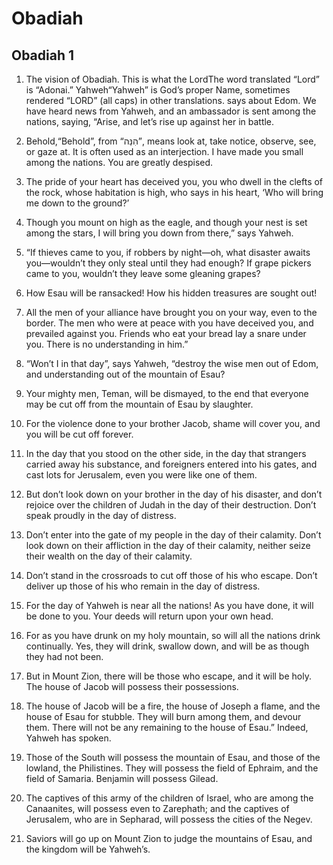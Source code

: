 # Obadiah

## Obadiah 1

1. The vision of Obadiah. This is what the LordThe word translated “Lord” is “Adonai.” Yahweh“Yahweh” is God’s proper Name, sometimes rendered “LORD” (all caps) in other translations. says about Edom. We have heard news from Yahweh, and an ambassador is sent among the nations, saying, “Arise, and let’s rise up against her in battle.

2. Behold,“Behold”, from “הִנֵּה”, means look at, take notice, observe, see, or gaze at. It is often used as an interjection. I have made you small among the nations. You are greatly despised.

3. The pride of your heart has deceived you, you who dwell in the clefts of the rock, whose habitation is high, who says in his heart, ‘Who will bring me down to the ground?’

4. Though you mount on high as the eagle, and though your nest is set among the stars, I will bring you down from there,” says Yahweh.

5. “If thieves came to you, if robbers by night—oh, what disaster awaits you—wouldn’t they only steal until they had enough? If grape pickers came to you, wouldn’t they leave some gleaning grapes?

6. How Esau will be ransacked! How his hidden treasures are sought out!

7. All the men of your alliance have brought you on your way, even to the border. The men who were at peace with you have deceived you, and prevailed against you. Friends who eat your bread lay a snare under you. There is no understanding in him.”  

8.   “Won’t I in that day”, says Yahweh, “destroy the wise men out of Edom, and understanding out of the mountain of Esau?

9. Your mighty men, Teman, will be dismayed, to the end that everyone may be cut off from the mountain of Esau by slaughter.

10. For the violence done to your brother Jacob, shame will cover you, and you will be cut off forever.

11. In the day that you stood on the other side, in the day that strangers carried away his substance, and foreigners entered into his gates, and cast lots for Jerusalem, even you were like one of them.

12. But don’t look down on your brother in the day of his disaster, and don’t rejoice over the children of Judah in the day of their destruction. Don’t speak proudly in the day of distress.

13. Don’t enter into the gate of my people in the day of their calamity. Don’t look down on their affliction in the day of their calamity, neither seize their wealth on the day of their calamity.

14. Don’t stand in the crossroads to cut off those of his who escape. Don’t deliver up those of his who remain in the day of distress.

15. For the day of Yahweh is near all the nations! As you have done, it will be done to you. Your deeds will return upon your own head.

16. For as you have drunk on my holy mountain, so will all the nations drink continually. Yes, they will drink, swallow down, and will be as though they had not been.

17. But in Mount Zion, there will be those who escape, and it will be holy. The house of Jacob will possess their possessions.

18. The house of Jacob will be a fire, the house of Joseph a flame, and the house of Esau for stubble. They will burn among them, and devour them. There will not be any remaining to the house of Esau.” Indeed, Yahweh has spoken.  

19.   Those of the South will possess the mountain of Esau, and those of the lowland, the Philistines. They will possess the field of Ephraim, and the field of Samaria. Benjamin will possess Gilead.

20. The captives of this army of the children of Israel, who are among the Canaanites, will possess even to Zarephath; and the captives of Jerusalem, who are in Sepharad, will possess the cities of the Negev.

21. Saviors will go up on Mount Zion to judge the mountains of Esau, and the kingdom will be Yahweh’s.    